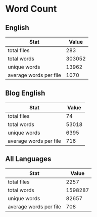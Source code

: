 # Word Count

## English

Stat | Value
---- | -----
total files | 283
total words | 303052
unique words | 13962
average words per file | 1070

## Blog English

Stat | Value
---- | -----
total files | 74
total words | 53018
unique words | 6395
average words per file | 716

## All Languages

Stat | Value
---- | -----
total files | 2257
total words | 1598287
unique words | 82657
average words per file | 708
